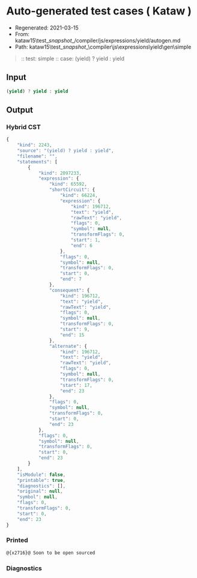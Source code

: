 # Auto-generated test cases ( Kataw )
- Regenerated: 2021-03-15
- From: kataw15\test\__snapshot__/compiler/js/expressions/yield/autogen.md
- Path: kataw15\test\__snapshot__\compiler\js\expressions\yield\gen\simple
> :: test: simple
> :: case: (yield) ? yield : yield
## Input

`````js
(yield) ? yield : yield
`````

## Output

### Hybrid CST

```javascript
{
    "kind": 2243,
    "source": "(yield) ? yield : yield",
    "filename": "",
    "statements": [
        {
            "kind": 2097233,
            "expression": {
                "kind": 65592,
                "shortCircuit": {
                    "kind": 66224,
                    "expression": {
                        "kind": 196712,
                        "text": "yield",
                        "rawText": "yield",
                        "flags": 0,
                        "symbol": null,
                        "transformFlags": 0,
                        "start": 1,
                        "end": 6
                    },
                    "flags": 0,
                    "symbol": null,
                    "transformFlags": 0,
                    "start": 0,
                    "end": 7
                },
                "consequent": {
                    "kind": 196712,
                    "text": "yield",
                    "rawText": "yield",
                    "flags": 0,
                    "symbol": null,
                    "transformFlags": 0,
                    "start": 9,
                    "end": 15
                },
                "alternate": {
                    "kind": 196712,
                    "text": "yield",
                    "rawText": "yield",
                    "flags": 0,
                    "symbol": null,
                    "transformFlags": 0,
                    "start": 17,
                    "end": 23
                },
                "flags": 0,
                "symbol": null,
                "transformFlags": 0,
                "start": 0,
                "end": 23
            },
            "flags": 0,
            "symbol": null,
            "transformFlags": 0,
            "start": 0,
            "end": 23
        }
    ],
    "isModule": false,
    "printable": true,
    "diagnostics": [],
    "original": null,
    "symbol": null,
    "flags": 0,
    "transformFlags": 0,
    "start": 0,
    "end": 23
}
```

### Printed

```javascript
@{x2716}@ Soon to be open sourced
```

### Diagnostics

```javascript

```

